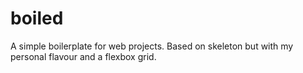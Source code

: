 # boiled
A simple boilerplate for web projects. Based on skeleton but with my personal flavour and a flexbox grid.
